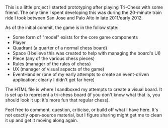 This is a little project I started prototyping after playing Tri-Chess with some friend. The only time I spent developing this was during the 20-minute train ride I took between San Jose and Palo Alto in late 2011/early 2012.

As of the initial commit, the game is in the follow state:
 - Some form of "model" exists for the core game components
  - Player
  - Quadrant (a quarter of a normal chess board)
  - Space (I believe this was created to help with managing the board's UI)
  - Piece (any of the various chess pieces)
  - Rules (manager of the rules of chess)
  - UX (manager of visual aspects of the game)
  - EventHandler (one of my early attempts to create an event-driven application; clearly I didn't get far here)

The HTML file is where I sandboxed my attempts to create a visual board. It is set up to represent a tri-chess board (if you don't know what that is, you should look it up; it's more fun that regular chess).

Feel free to comment, question, criticise, or build off what I have here. It's not exactly open-source material, but I figure sharing might get me to clean it up and get it moving along again.
